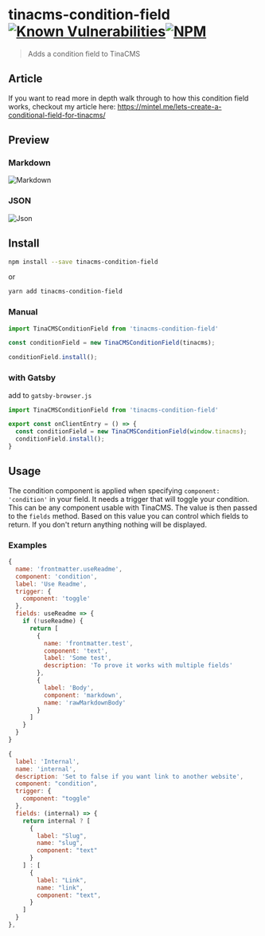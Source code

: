 # tinacms-condition-field [![Known Vulnerabilities](https://snyk.io/test/github/mmintel/tinacms-condition-field/badge.svg?targetFile=packages/tinacms-condition-field/package.json)](https://snyk.io/test/github/mmintel/tinacms-condition-field?targetFile=packages/tinacms-condition-field/package.json)[![NPM](https://img.shields.io/npm/v/tinacms-condition-field.svg)](https://www.npmjs.com/package/tinacms-condition-field)

> Adds a condition field to TinaCMS

## Article
If you want to read more in depth walk through to how this condition field works, checkout my article here:
https://mintel.me/lets-create-a-conditional-field-for-tinacms/


## Preview
### Markdown
![Markdown](https://raw.githubusercontent.com/mmintel/tinacms-fields/master/packages/tinacms-condition-field/docs/assets/example-markdown.gif)

### JSON
![Json](https://raw.githubusercontent.com/mmintel/tinacms-fields/master/packages/tinacms-condition-field/docs/assets/example-json.gif)

## Install

```bash
npm install --save tinacms-condition-field
```

or

```bash
yarn add tinacms-condition-field
```

### Manual
```jsx
import TinaCMSConditionField from 'tinacms-condition-field'

const conditionField = new TinaCMSConditionField(tinacms);

conditionField.install();
```

### with Gatsby
add to `gatsby-browser.js`
```jsx
import TinaCMSConditionField from 'tinacms-condition-field'

export const onClientEntry = () => {
  const conditionField = new TinaCMSConditionField(window.tinacms);
  conditionField.install();
}
```

## Usage
The condition component is applied when specifying `component: 'condition'` in your field.
It needs a trigger that will toggle your condition. This can be any component usable with TinaCMS.
The value is then passed to the `fields` method. Based on this value you can control which fields to return.
If you don't return anything nothing will be displayed.

### Examples
```js
{
  name: 'frontmatter.useReadme',
  component: 'condition',
  label: 'Use Readme',
  trigger: {
    component: 'toggle'
  },
  fields: useReadme => {
    if (!useReadme) {
      return [
        {
          name: 'frontmatter.test',
          component: 'text',
          label: 'Some test',
          description: 'To prove it works with multiple fields'
        },
        {
          label: 'Body',
          component: 'markdown',
          name: 'rawMarkdownBody'
        }
      ]
    }
  }
}
```

```js
{
  label: 'Internal',
  name: 'internal',
  description: 'Set to false if you want link to another website',
  component: "condition",
  trigger: {
    component: "toggle"
  },
  fields: (internal) => {
    return internal ? [
      {
        label: "Slug",
        name: "slug",
        component: "text"
      }
    ] : [
      {
        label: "Link",
        name: "link",
        component: "text",
      }
    ]
  }
},
```
